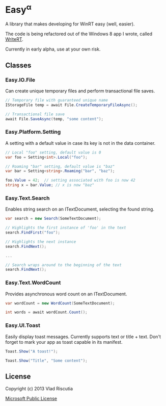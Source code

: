 Easy<sup>α</sup> 
====

A library that makes developing for WinRT easy (well, easier).

The code is being refactored out of the Windows 8 app I wrote, called
[WriteRT](http://vladris.com/writert).

Currently in early alpha, use at your own risk.

Classes
-------

### Easy.IO.File

Can create unique temporary files and perform transactional file saves.

```csharp
// Temporary file with guaranteed unique name
IStorageFile temp = await File.CreateTemporaryFileAsync();

// Transactional file save
await File.SaveAsync(temp, "some content");
```

### Easy.Platform.Setting

A setting with a default value in case its key is not in the data container.

```csharp
// Local "foo" setting, default value is 0
var foo = Setting<int>.Local("foo");

// Roaming "bar" setting, default value is "baz"
var bar = Setting<string>.Roaming("bar", "baz");

foo.Value = 42;  // setting associated with foo is now 42
string x = bar.Value; // x is now "baz"
```

### Easy.Text.Search

Enables string search on an ITextDocument, selecting the found string.

```csharp
var search = new Search(SomeTextDocument);

// Highlights the first instance of 'foo' in the text
search.FindFirst("foo"); 

// Highlights the next instance
search.FindNext(); 

...

// Search wraps around to the beginning of the text
search.FindNext(); 
```

### Easy.Text.WordCount

Provides asynchronous word count on an ITextDocument.

```csharp
var wordCount = new WordCount(SomeTextDocument);

int words = await wordCount.Count(); 
```

### Easy.UI.Toast

Easily display toast messages. Currently supports text or title + text.
Don't forget to mark your app as toast capable in its manifest.

```csharp
Toast.Show("A toast!");

Toast.Show("Title", "Some content");
```

License
-------

Copyright (c) 2013 Vlad Riscutia

[Microsoft Public License](http://opensource.org/licenses/ms-pl)

